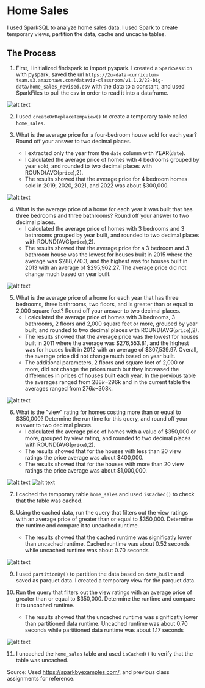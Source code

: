 # Home Sales
 I used SparkSQL to analyze home sales data. I used Spark to create temporary views, partition the data, cache and uncache tables.

## The Process
1. First, I initialized findspark to import pyspark. I created a `SparkSession` with pyspark, saved the url `https://2u-data-curriculum-team.s3.amazonaws.com/dataviz-classroom/v1.1.2/22-big-data/home_sales_revised.csv` with the data to a constant, and used SparkFiles to pull the csv in order to read it into a dataframe.

![alt text](https://github.com/glongo001/Home_Sales/blob/main/Images/1_home_sales_df.png)


2. I used `createOrReplaceTempView()` to create a temporary table called `home_sales`.

3. What is the average price for a four-bedroom house sold for each year? Round off your answer to two decimal places.
    - I extracted only the year from the `date` column with YEAR(`date`).
    - I calculated the average price of homes with 4 bedrooms grouped by year sold, and rounded to two decimal places with ROUND(AVG(`price`),2).
    - The results showed that the average price for 4 bedroom homes sold in 2019, 2020, 2021, and 2022 was about $300,000.

![alt text](https://github.com/glongo001/Home_Sales/blob/main/Images/3_datesold_4beds.png)

4. What is the average price of a home for each year it was built that has three bedrooms and three bathrooms? Round off your answer to two decimal places.
    - I calculated the average price of homes with 3 bedrooms and 3 bathrooms grouped by year built, and rounded to two decimal places with ROUND(AVG(`price`),2).
    - The results showed that the average price for a 3 bedroom and 3 bathroom house was the lowest for houses built in 2015 where the average was $288,770.3, and the highest was for houses built in 2013 with an average of $295,962.27. The average price did not change much based on year built.

![alt text](https://github.com/glongo001/Home_Sales/blob/main/Images/4_datebuilt_3beds_3baths.png)

5. What is the average price of a home for each year that has three bedrooms, three bathrooms, two floors, and is greater than or equal to 2,000 square feet? Round off your answer to two decimal places.
    - I calculated the average price of homes with 3 bedrooms, 3 bathrooms, 2 floors and 2,000 square feet or more, grouped by year built, and rounded to two decimal places with ROUND(AVG(`price`),2).
    - The results showed that the average price was the lowest for houses built in 2011 where the average was $276,553.81, and the highest was for houses built in 2012 with an average of $307,539.97. Overall, the average price did not change much based on year built.
    - The additional parameters, 2 floors and square feet of 2,000 or more, did not change the prices much but they increased the differences in prices of houses built each year. In the previous table the averages ranged from $288k-$296k and in the current table the averages ranged from $276k-$308k.

![alt text](https://github.com/glongo001/Home_Sales/blob/main/Images/5_datebuilt_3beds_3baths_2floors_2000sqft.png)

6. What is the "view" rating for homes costing more than or equal to $350,000? Determine the run time for this query, and round off your answer to two decimal places.
    - I calculated the average price of homes with a value of $350,000 or more, grouped by view rating, and rounded to two decimal places with ROUND(AVG(`price`),2).
    - The results showed that for the houses with less than 20 view ratings the price average was about $400,000.
    - The results showed that for the houses with more than 20 view ratings the price average was about $1,000,000.

![alt text](https://github.com/glongo001/Home_Sales/blob/main/Images/6_view_350000price.png)
![alt text](https://github.com/glongo001/Home_Sales/blob/main/Images/6_2_view_350000price.png)

7. I cached the temporary table `home_sales` and used `isCached()` to check that the table was cached.

8. Using the cached data, run the query that filters out the view ratings with an average price of greater than or equal to $350,000. Determine the runtime and compare it to uncached runtime.
    - The results showed that the cached runtime was significatly lower than uncached runtime. Cached runtime was about 0.52 seconds while uncached runtime was about 0.70 seconds

![alt text](https://github.com/glongo001/Home_Sales/blob/main/Images/9_view_350000price_cached.png)

9. I used `partitionBy()` to partition the data based on `date_built` and saved as parquet data. I created a temporary view for the parquet data.

10. Run the query that filters out the view ratings with an average price of greater than or equal to $350,000. Determine the runtime and compare it to uncached runtime.
    - The results showed that the uncached runtime was significatly lower than partitioned data runtime. Uncached runtime was about 0.70 seconds while partitioned data runtime was about 1.17 seconds

![alt text](https://github.com/glongo001/Home_Sales/blob/main/Images/13_view_350000price_parquet.png)

11. I uncached the `home_sales` table and used `isCached()` to verify that the table was uncached.

Source: Used https://sparkbyexamples.com/, and previous class assignments for reference.

